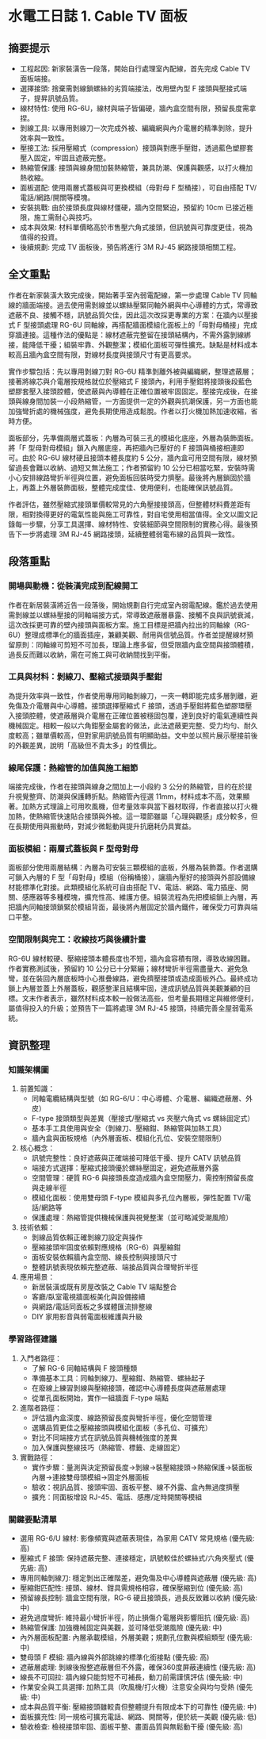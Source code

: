 # 水電工日誌 1. Cable TV 面板

## 摘要提示
- 工程起因: 新家裝潢告一段落，開始自行處理室內配線，首先完成 Cable TV 面板端接。
- 選擇接頭: 捨棄需剝線鎖螺絲的劣質端接法，改用壁內型 F 接頭與壓接式端子，提昇訊號品質。
- 線材特性: 使用 RG-6U，線材與端子皆偏硬，牆內盒空間有限，預留長度需拿捏。
- 剝線工具: 以專用剝線刀一次完成外被、編織網與內介電層的精準剝除，提升效率與一致性。
- 壓接工法: 採用壓縮式（compression）接頭與對應手壓鉗，透過藍色塑膠套壓入固定，牢固且遮蔽完整。
- 熱縮管保護: 接頭與線身間加裝熱縮管，兼具防潮、保護與觀感，以打火機加熱收縮。
- 面板選配: 使用兩層式蓋板與可更換模組（母對母 F 型桶接），可自由搭配 TV/電話/網路/開關等模塊。
- 安裝挑戰: 由於接頭長度與線材僵硬，牆內空間緊迫，預留約 10cm 已接近極限，施工需耐心與技巧。
- 成本與效果: 材料單價略高於市售壓六角式接頭，但訊號與可靠度更佳，視為值得的投資。
- 後續規劃: 完成 TV 面板後，預告將進行 3M RJ-45 網路接頭相關工程。

## 全文重點
作者在新家裝潢大致完成後，開始著手室內弱電配線，第一步處理 Cable TV 同軸線的牆面端接。過去使用需剝線並以螺絲壓緊同軸外網與中心導體的方式，常導致遮蔽不良、接觸不穩，訊號品質欠佳，因此這次改採更專業的方案：在牆內以壓接式 F 型接頭處理 RG-6U 同軸線，再搭配牆面模組化面板上的「母對母桶接」完成穿牆連接。這種作法的優點是：線材遮蔽完整留在接頭結構內，不需外露剝線綁接，能降低干擾；組裝牢靠、外觀整潔；模組化面板可彈性擴充。缺點是材料成本較高且牆內盒空間有限，對線材長度與接頭尺寸有更高要求。

實作步驟包括：先以專用剝線刀對 RG-6U 精準剝離外被與編織網，整理遮蔽層；接著將線芯與介電層按規格就位於壓縮式 F 接頭內，利用手壓鉗將接頭後段藍色塑膠套壓入接頭腔體，使遮蔽與內導體在正確位置被牢固固定。壓接完成後，在接頭與線身間加裝一小段熱縮管，一方面提供一定的外觀與抗潮保護，另一方面也能加強彎折處的機械強度，避免長期使用造成鬆脫。作者以打火機加熱加速收縮，省時方便。

面板部分，先準備兩層式蓋板：內層為可裝三孔的模組化底座，外層為裝飾面板。將「F 型母對母模組」鎖入內層底座，再把牆內已壓好的 F 接頭與桶接相連即可。由於 RG-6U 線材硬且接頭本體長度約 5 公分，牆內盒可用空間有限，線材預留過長會難以收納、過短又無法施工；作者預留約 10 公分已相當吃緊，安裝時需小心安排線路彎折半徑與位置，避免面板回裝時受力擠壓。最後將內層鎖固於牆上，再蓋上外層裝飾面板，整體完成度佳、使用便利，也能確保訊號品質。

作者評估，雖然壓縮式接頭單價較常見的六角壓接接頭高，但整體材料費差距有限，相對換得更好的電氣性能與施工可靠性，對自宅使用相當值得。全文以圖文記錄每一步驟，分享工具選擇、線材特性、安裝細節與空間限制的實務心得。最後預告下一步將處理 3M RJ-45 網路接頭，延續整體弱電布線的品質與一致性。

## 段落重點
### 開場與動機：從裝潢完成到配線開工
作者在新居裝潢將近告一段落後，開始規劃自行完成室內弱電配線。鑑於過去使用需剝線並以螺絲壓接的同軸端接方式，常導致遮蔽層暴露、接觸不良與訊號衰減，這次改採更可靠的壁內接頭與面板方案。施工目標是把牆內拉出的同軸線（RG-6U）整理成標準化的牆面插座，兼顧美觀、耐用與信號品質。作者並提醒線材預留原則：同軸線可剪短不可加長，理論上應多留，但受限牆內盒空間與接頭體積，過長反而難以收納，需在可施工與可收納間找到平衡。

### 工具與材料：剝線刀、壓縮式接頭與手壓鉗
為提升效率與一致性，作者使用專用同軸剝線刀，一夾一轉即能完成多層剝離，避免傷及介電層與中心導體。接頭選擇壓縮式 F 接頭，透過手壓鉗將藍色塑膠環壓入接頭腔體，使遮蔽層與介電層在正確位置被穩固包覆，達到良好的電氣連續性與機械固定。相較一般以六角鉗壓金屬套的做法，此法遮蔽更完整、受力均勻、耐久度較高；雖單價較高，但對家用訊號品質有明顯助益。文中並以照片展示壓接前後的外觀差異，說明「高級但不貴太多」的性價比。

### 線尾保護：熱縮管的加值與施工細節
端接完成後，作者在接頭與線身之間加上一小段約 3 公分的熱縮管，目的在於提升視覺整齊、防潮與保護轉折點。熱縮管內徑選 11mm，材料成本不高，效果顯著。加熱方式理論上可用吹風機，但考量效率與當下器材取得，作者直接以打火機加熱，使熱縮管快速貼合接頭與外被。這一環節雖屬「心理與觀感」成分較多，但在長期使用與搬動時，對減少微鬆動與提升抗磨耗仍具實益。

### 面板模組：兩層式蓋板與 F 型母對母
面板部分使用兩層結構：內層為可安裝三顆模組的底板，外層為裝飾蓋。作者選購可鎖入內層的 F 型「母對母」模組（俗稱桶接），讓牆內壓好的接頭與外部設備線材能標準化對接。此類模組化系統可自由搭配 TV、電話、網路、電力插座、開關、感應器等多種模塊，擴充性高、維護方便。組裝流程為先把模組鎖上內層，再把牆內同軸接頭鎖緊於模組背面，最後將內層固定於牆內鐵件，確保受力可靠與端口平整。

### 空間限制與完工：收線技巧與後續計畫
RG-6U 線材較硬、壓縮接頭本體長度也不短，牆內盒容積有限，導致收線困難。作者實務測試後，預留約 10 公分已十分緊繃；線材彎折半徑需盡量大、避免急彎，並在裝回內層底板時小心推疊線路，避免擠壓接頭或造成面板外凸。最終成功鎖上內層並蓋上外層蓋板，觀感整潔且結構牢固，達成訊號品質與美觀兼顧的目標。文末作者表示，雖然材料成本較一般做法高些，但考量長期穩定與維修便利，屬值得投入的升級；並預告下一篇將處理 3M RJ-45 接頭，持續完善全屋弱電系統。

## 資訊整理

### 知識架構圖
1. 前置知識：
   - 同軸電纜結構與型號（如 RG-6/U：中心導體、介電層、編織遮蔽層、外皮）
   - F-type 接頭類型與差異（壓接式/壓縮式 vs 夾壓六角式 vs 螺絲固定式）
   - 基本手工具使用與安全（剝線刀、壓縮鉗、熱縮管與加熱工具）
   - 牆內盒與面板規格（內外層面板、模組化孔位、安裝空間限制）
2. 核心概念：
   - 訊號完整性：良好遮蔽與正確端接可降低干擾、提升 CATV 訊號品質
   - 端接方式選擇：壓縮式接頭優於螺絲壓固定，避免遮蔽層外露
   - 空間管理：硬質 RG-6 與接頭長度造成牆內盒空間壓力，需控制預留長度與走線半徑
   - 模組化面板：使用雙母頭 F-type 模組與多孔位內層板，彈性配置 TV/電話/網路等
   - 保護處理：熱縮管提供機械保護與視覺整潔（並可略減受潮風險）
3. 技術依賴：
   - 剝線品質依賴正確剝線刀設定與操作
   - 壓縮接頭牢固度依賴對應規格（RG-6）與壓縮鉗
   - 面板安裝依賴牆內盒空間、線長控制與接頭尺寸
   - 整體訊號表現依賴完整遮蔽、端接品質與合理彎折半徑
4. 應用場景：
   - 新居裝潢或既有房屋改裝之 Cable TV 端點整合
   - 客廳/臥室電視牆面板美化與設備接續
   - 與網路/電話同面板之多媒體匯流排整線
   - DIY 家用影音與弱電面板維護與升級

### 學習路徑建議
1. 入門者路徑：
   - 了解 RG-6 同軸結構與 F 接頭種類
   - 準備基本工具：同軸剝線刀、壓縮鉗、熱縮管、螺絲起子
   - 在廢線上練習剝線與壓縮接頭，確認中心導體長度與遮蔽層處理
   - 從單孔面板開始，實作一組牆面 F-type 端點
2. 進階者路徑：
   - 評估牆內盒深度、線路預留長度與彎折半徑，優化空間管理
   - 選購品質更佳之壓縮接頭與模組化面板（多孔位、可擴充）
   - 對比不同端接方式在訊號品質與機械強度的差異
   - 加入保護與整線技巧（熱縮管、標籤、走線固定）
3. 實戰路徑：
   - 實作步驟：量測與決定預留長度→剝線→裝壓縮接頭→熱縮保護→裝面板內層→連接雙母頭模組→固定外層面板
   - 驗收：視訊品質、接頭牢固、面板平整、線不外露、盒內無過度擠壓
   - 擴充：同面板增設 RJ-45、電話、感應/定時開關等模組

### 關鍵要點清單
- 選用 RG-6/U 線材: 影像頻寬與遮蔽表現佳，為家用 CATV 常見規格 (優先級: 高)
- 壓縮式 F 接頭: 保持遮蔽完整、連接穩定，訊號較佳於螺絲式/六角夾壓式 (優先級: 高)
- 專用同軸剝線刀: 穩定剝出正確階差，避免傷及中心導體與遮蔽層 (優先級: 高)
- 壓縮鉗匹配性: 接頭、線材、鉗具需規格相容，確保壓縮到位 (優先級: 高)
- 預留線長控制: 牆盒空間有限，RG-6 硬且接頭長，過長反致難以收納 (優先級: 中)
- 避免過度彎折: 維持最小彎折半徑，防止損傷介電層與影響阻抗 (優先級: 高)
- 熱縮管保護: 加強機械固定與美觀，並可降低受潮風險 (優先級: 中)
- 內外層面板配置: 內層承載模組，外層美觀；規劃孔位數與模組類型 (優先級: 中)
- 雙母頭 F 模組: 牆內線與外部跳線的標準化銜接點 (優先級: 高)
- 遮蔽層處理: 剝線後撥整遮蔽層但不外露，確保360度屏蔽連續性 (優先級: 高)
- 線長不可回拉: 牆內線只能剪短不可補長，動刀前需謹慎評估 (優先級: 中)
- 作業安全與工具選擇: 加熱工具（吹風機/打火機）注意安全與均勻受熱 (優先級: 中)
- 成本與品質平衡: 壓縮接頭雖較貴但整體提升有限成本下的可靠性 (優先級: 中)
- 面板擴充性: 同一規格可擴充電話、網路、開關等，便於統一美觀 (優先級: 低)
- 驗收檢查: 檢視接頭牢固、面板平整、畫面品質與無鬆動干擾 (優先級: 高)